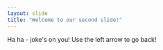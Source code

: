 ```yaml
---
layout: slide
title: "Welcome to our second slide!"
---
```

Ha ha - joke's on you!
Use the left arrow to go back!
